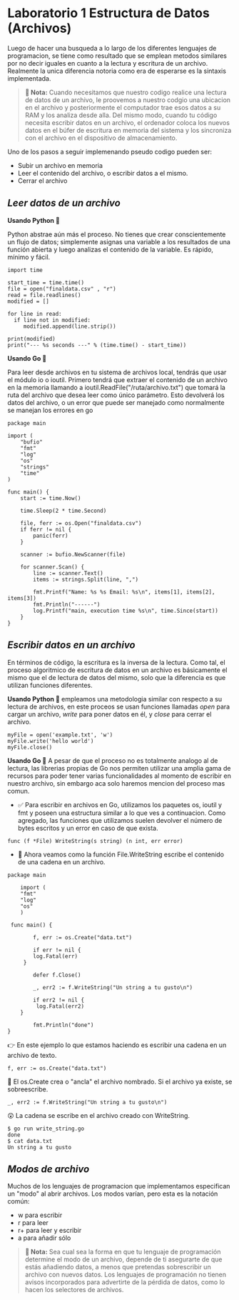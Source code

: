 # Laboratorio 1 Estructura de Datos (Archivos)
Luego de hacer una busqueda a lo largo de los diferentes lenguajes de programacion, se tiene como resultado que se emplean metodos similares por no decir iguales en cuanto a la lectura y escritura de un archivo. Realmente la unica diferencia notoria como era de esperarse es la sintaxis implementada.
> **🔑 Nota:** Cuando necesitamos que nuestro codigo realice una lectura de datos de un archivo, le proovemos a nuestro codgio una ubicacion en el archivo y posteriormente el computador trae esos datos a su RAM y los analiza desde alla. Del mismo modo, cuando tu código necesita escribir datos en un archivo, el ordenador coloca los nuevos datos en el búfer de escritura en memoria del sistema y los sincroniza con el archivo en el dispositivo de almacenamiento.

Uno de los pasos a seguir implemenando pseudo codigo pueden ser:
 * Subir un archivo en memoria 
 * Leer el contenido del archivo, o escribir datos a el mismo.
 * Cerrar el archivo

## **_Leer datos de un archivo_**
**Usando Python 🐍**

Python abstrae aún más el proceso. No tienes que crear conscientemente un flujo de datos; simplemente asignas una variable a los resultados de una función abierta y luego analizas el contenido de la variable. Es rápido, mínimo y fácil.
 ```
import time

start_time = time.time()
file = open("finaldata.csv" , "r")
read = file.readlines()
modified = []

for line in read:
   if line not in modified:
      modified.append(line.strip())

print(modified)
print("--- %s seconds ---" % (time.time() - start_time))
 ```
**Usando Go 🐹** 

Para leer desde archivos en tu sistema de archivos local, tendrás que usar el módulo io o ioutil. Primero tendrá que extraer el contenido de un archivo en la memoria llamando a ioutil.ReadFile("/ruta/archivo.txt") que tomará la ruta del archivo que desea leer como único parámetro. Esto devolverá los datos del archivo, o un error que puede ser manejado como normalmente se manejan los errores en go

```
package main

import (
	"bufio"
	"fmt"
	"log"
	"os"
	"strings"
	"time"
)

func main() {
	start := time.Now()

	time.Sleep(2 * time.Second)

	file, ferr := os.Open("finaldata.csv")
	if ferr != nil {
		panic(ferr)
	}

	scanner := bufio.NewScanner(file)

	for scanner.Scan() {
		line := scanner.Text()
		items := strings.Split(line, ",")

		fmt.Printf("Name: %s %s Email: %s\n", items[1], items[2], items[3])
		fmt.Println("------")
		log.Printf("main, execution time %s\n", time.Since(start))
	}
}
```
## **_Escribir datos en un archivo_**
En términos de código, la escritura es la inversa de la lectura. Como tal, el proceso algoritmico de escritura de datos en un archivo es básicamente el mismo que el de lectura de datos del mismo, solo que la diferencia es que utilizan funciones diferentes.

**Usando Python 🐍**
empleamos una metodologia similar con respecto a su lectura de archivos, en este proceos se usan funciones llamadas _open_ para cargar un archivo, _write_ para poner datos en él, y _close_ para cerrar el archivo.

```
myFile = open('example.txt', 'w')
myFile.write('hello world')
myFile.close()
```

**Usando Go 🐹**
A pesar de que el proceso no es totalmente analogo al de lectura, las librerias propias de Go nos permiten utilizar una amplia gama de recursos para poder tener varias funcionalidades al momento de escribir en nuestro archivo, sin embargo aca solo haremos mencion del proceso mas comun. 

* ✅ Para escribir en archivos en Go, utilizamos los paquetes os, ioutil y fmt y poseen una estructura similar a lo que ves a continuacion. Como agregado, las funciones que utilizamos suelen devolver el número de bytes escritos y un error en caso de que exista.
```
func (f *File) WriteString(s string) (n int, err error)
```
- 🔨 Ahora veamos como la función File.WriteString escribe el contenido de una cadena en un archivo.

```
package main

	import (
    "fmt"
    "log"
    "os"
	)

 func main() {

    	f, err := os.Create("data.txt")

    	if err != nil {
        log.Fatal(err)
     }

    	defer f.Close()

    	_, err2 := f.WriteString("Un string a tu gusto\n")

    	if err2 != nil {
         log.Fatal(err2)
    }

    	fmt.Println("done")
}
```

👉 En este ejemplo lo que estamos haciendo es escribir una cadena en un archivo de texto.
```
f, err := os.Create("data.txt")
```
🧐 El os.Create crea o "ancla" el archivo nombrado. Si el archivo ya existe, se sobreescribe.

```
_, err2 := f.WriteString("Un string a tu gusto\n")
```

😲 La cadena se escribe en el archivo creado con WriteString.
```
$ go run write_string.go
done
$ cat data.txt
Un string a tu gusto
```
## _**Modos de archivo**_
Muchos de los lenguajes de programacion que implementamos especifican un "modo" al abrir archivos. Los modos varían, pero esta es la notación común:

- w para escribir
- r para leer
- r+ para leer y escribir
- a para añadir sólo

> **🔑 Nota:** Sea cual sea la forma en que tu lenguaje de programación determine el modo de un archivo, depende de ti asegurarte de que estás añadiendo datos, a menos que pretendas sobrescribir un archivo con nuevos datos. Los lenguajes de programación no tienen avisos incorporados para advertirte de la pérdida de datos, como lo hacen los selectores de archivos.